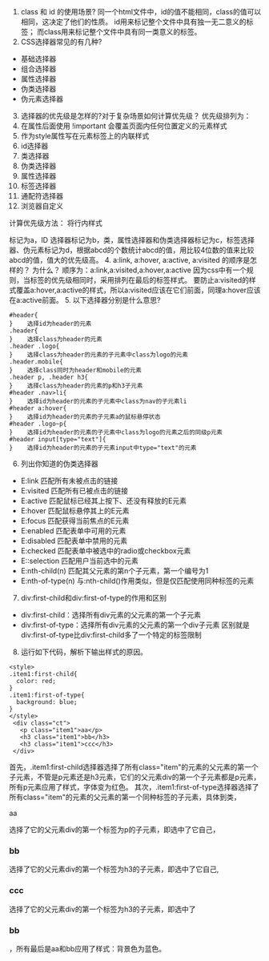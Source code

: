 1. class 和 id 的使用场景?
同一个html文件中，id的值不能相同，class的值可以相同，这决定了他们的性质。
id用来标记整个文件中具有独一无二意义的标签；
而class用来标记整个文件中具有同一类意义的标签。
2. CSS选择器常见的有几种?
  - 基础选择器
  - 组合选择器
  - 属性选择器
  - 伪类选择器
  - 伪元素选择器
3. 选择器的优先级是怎样的?对于复杂场景如何计算优先级？
优先级排列为：
  1. 在属性后面使用 !important 会覆盖页面内任何位置定义的元素样式
  2. 作为style属性写在元素标签上的内联样式
  3. id选择器
  4. 类选择器
  5. 伪类选择器
  6. 属性选择器
  7. 标签选择器
  8. 通配符选择器
  9. 浏览器自定义

  计算优先级方法：
将行内样式 <div style="xxx"></div>标记为a，ID 选择器标记为b，类，属性选择器和伪类选择器标记为c，标签选择器、伪元素标记为d，根据abcd的个数统计abcd的值，用比较4位数的值来比较abcd的值，值大的优先级高。
4. a:link, a:hover, a:active, a:visited 的顺序是怎样的？ 为什么？
顺序为：a:link,a:visited,a:hover,a:active
因为css中有一个规则，当标签的优先级相同时，采用排列在最后的标签样式。
要防止a:visited的样式覆盖a:hover,a:active的样式，所以a:visited应该在它们前面，同理a:hover应该在a:active前面。
5. 以下选择器分别是什么意思?
``` 
#header{
}    选择id为header的元素
.header{
}    选择class为header的元素
.header .logo{
}    选择class为header的元素的子元素中class为logo的元素
.header.mobile{
}    选择class同时为header和mobile的元素
.header p, .header h3{
}    选择class为header的元素的p和h3子元素
#header .nav>li{
}    选择id为header的元素的子元素中class为nav的子元素li
#header a:hover{
}    选择id为header的元素的子元素a的鼠标悬停状态
#header .logo~p{
}    选择id为header的元素的子元素中class为logo的元素之后的同级p元素
#header input[type="text"]{
}    选择id为header的元素的子元素input中type="text"的元素
```
6. 列出你知道的伪类选择器
  - E:link	匹配所有未被点击的链接
  - E:visited	匹配所有已被点击的链接
  - E:active	匹配鼠标已经其上按下、还没有释放的E元素
  - E:hover	匹配鼠标悬停其上的E元素
  - E:focus	匹配获得当前焦点的E元素
  - E:enabled	匹配表单中可用的元素
  - E:disabled	匹配表单中禁用的元素
  - E:checked	匹配表单中被选中的radio或checkbox元素
  - E::selection	匹配用户当前选中的元素
  - E:nth-child(n)	匹配其父元素的第n个子元素，第一个编号为1
  - E:nth-of-type(n)  与:nth-child()作用类似，但是仅匹配使用同种标签的元素
7. div:first-child和div:first-of-type的作用和区别
  - div:first-child：选择所有div元素的父元素的第一个子元素
  - div:first-of-type：选择所有div元素的父元素的第一个div子元素
  区别就是div:first-of-type比div:first-child多了一个特定的标签限制
8. 运行如下代码，解析下输出样式的原因。
```
<style>
.item1:first-child{
  color: red;
}
.item1:first-of-type{
  background: blue;
}
</style>
 <div class="ct">
   <p class="item1">aa</p>
   <h3 class="item1">bb</h3>
   <h3 class="item1">ccc</h3>
 </div>
```
首先，.item1:first-child选择器选择了所有class="item"的元素的父元素的第一个子元素，不管是p元素还是h3元素，它们的父元素div的第一个子元素都是p元素，所有p元素应用了样式，字体变为红色。
其次，.item1:first-of-type选择器选择了所有class="item"的元素的父元素的第一个同种标签的子元素，具体到类， <p class="item1">aa</p>选择了它的父元素div的第一个标签为p的子元素，即选中了它自己，<h3 class="item1">bb</h3>选择了它的父元素div的第一个标签为h3的子元素，即选中了它自己,<h3 class="item1">ccc</h3>选择了它的父元素div的第一个标签为h3的子元素，即选中了<h3 class="item1">bb</h3>，所有最后是aa和bb应用了样式：背景色为蓝色。
